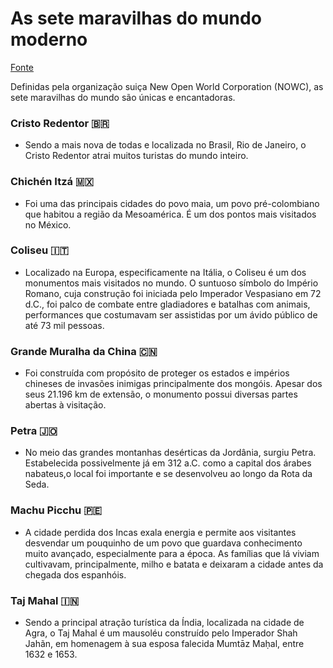 # As sete maravilhas do mundo moderno

[Fonte](https://www.melhoresdestinos.com.br/7-maravilhas-do-mundo.html)

Definidas pela organização suiça New Open World Corporation (NOWC), as sete maravilhas do mundo são únicas e encantadoras. 



### Cristo Redentor :brazil:

- Sendo a mais nova de todas e localizada no Brasil, Rio de Janeiro, o Cristo Redentor atrai muitos turistas do mundo inteiro. 



### Chichén Itzá :mexico:

- Foi uma das principais cidades do povo maia, um povo pré-colombiano que habitou a região da Mesoamérica. É um dos pontos mais visitados no México.



###  Coliseu :it:

- Localizado na Europa, especificamente na Itália, o Coliseu é um dos monumentos mais visitados no mundo. O suntuoso símbolo do Império Romano, cuja construção foi iniciada pelo Imperador Vespasiano em 72 d.C., foi palco de combate entre gladiadores e batalhas com animais, performances que costumavam ser assistidas por um ávido público de até 73 mil pessoas. 



###  Grande Muralha da China :cn:

- Foi construída com propósito de proteger os estados e impérios chineses de invasões inimigas principalmente dos mongóis. Apesar dos seus 21.196 km de extensão, o monumento possui diversas partes abertas à visitação.



###  Petra :jordan:

- No meio das grandes montanhas desérticas da Jordânia, surgiu Petra. Estabelecida possivelmente já em 312 a.C. como a capital dos árabes nabateus,o local foi importante e se desenvolveu ao longo da Rota da Seda. 



###  Machu Picchu :peru:

- A cidade perdida dos Incas exala energia e permite aos visitantes desvendar um pouquinho de um povo que guardava conhecimento muito avançado, especialmente para a época. As famílias que lá viviam cultivavam, principalmente, milho e batata e deixaram a cidade antes da chegada dos espanhóis.



###  Taj Mahal :india:

- Sendo a principal atração turística da Índia, localizada na cidade de Agra, o Taj Mahal é um mausoléu construído pelo Imperador Shah Jahãn, em homenagem à sua esposa falecida Mumtāz Maḥal, entre 1632 e 1653.